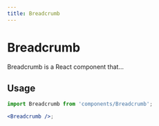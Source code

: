 ```yaml
---
title: Breadcrumb
---
```


# Breadcrumb

Breadcrumb is a React component that...

## Usage

```jsx
import Breadcrumb from 'components/Breadcrumb';

<Breadcrumb />;
```
